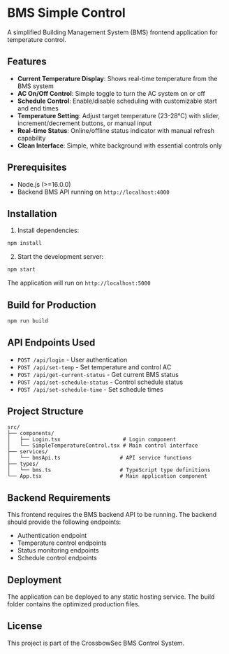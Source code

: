 # BMS Simple Control

A simplified Building Management System (BMS) frontend application for temperature control.

## Features

- **Current Temperature Display**: Shows real-time temperature from the BMS system
- **AC On/Off Control**: Simple toggle to turn the AC system on or off
- **Schedule Control**: Enable/disable scheduling with customizable start and end times
- **Temperature Setting**: Adjust target temperature (23-28°C) with slider, increment/decrement buttons, or manual input
- **Real-time Status**: Online/offline status indicator with manual refresh capability
- **Clean Interface**: Simple, white background with essential controls only

## Prerequisites

- Node.js (>=16.0.0)
- Backend BMS API running on `http://localhost:4000`

## Installation

1. Install dependencies:
```bash
npm install
```

2. Start the development server:
```bash
npm start
```

The application will run on `http://localhost:5000`

## Build for Production

```bash
npm run build
```

## API Endpoints Used

- `POST /api/login` - User authentication
- `POST /api/set-temp` - Set temperature and control AC
- `POST /api/get-current-status` - Get current BMS status
- `POST /api/set-schedule-status` - Control schedule status
- `POST /api/set-schedule-time` - Set schedule times

## Project Structure

```
src/
├── components/
│   ├── Login.tsx                    # Login component
│   └── SimpleTemperatureControl.tsx # Main control interface
├── services/
│   └── bmsApi.ts                   # API service functions
├── types/
│   └── bms.ts                      # TypeScript type definitions
└── App.tsx                         # Main application component
```

## Backend Requirements

This frontend requires the BMS backend API to be running. The backend should provide the following endpoints:

- Authentication endpoint
- Temperature control endpoints
- Status monitoring endpoints
- Schedule control endpoints

## Deployment

The application can be deployed to any static hosting service. The build folder contains the optimized production files.

## License

This project is part of the CrossbowSec BMS Control System.
